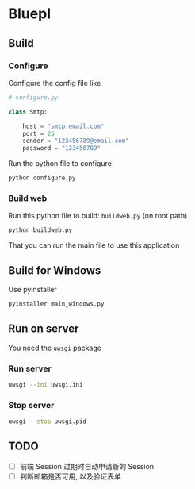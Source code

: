 # Bluepl

## Build

### Configure

Configure the config file like

```python
# configure.py

class Smtp:

    host = "smtp.email.com"
    port = 25
    sender = "123456789@email.com"
    password = "123456789"
```

Run the python file to configure

```bash
python configure.py
```

### Build web

Run this python file to build: `buildweb.py` (on root path)

```bash
python buildweb.py
```

That you can run the main file to use this application

## Build for Windows

Use pyinstaller

```bash
pyinstaller main_windows.py
```

## Run on server

You need the `uwsgi` package

### Run server

```bash
uwsgi --ini uwsgi.ini
```

### Stop server

```bash
uwsgi --stop uwsgi.pid
```

## TODO

- [ ] 前端 Session 过期时自动申请新的 Session
- [ ] 判断邮箱是否可用, 以及验证表单
